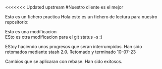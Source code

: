 <<<<<<< Updated upstream
#Nuestro cliente es el mejor 

Esto es un fichero practica
Hola este es un fichero de lectura para nuestro repositorio:


Esto es una modificacion  
ESto es otra modificacion para el git status -s
:)

EStoy haciendo unos progresos que seran interrumpidos. Han sido retomados mediante stash 2.0. Retomado y terminado 10-07-23

Cambios que se aplicaran con rebase. Han sido exitosos.
